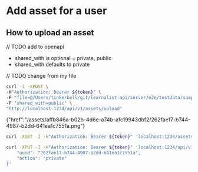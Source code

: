 # Add asset for a user

## How to upload an asset
// TODO add to openapi
- shared_with is optional = private, public
- shared_with defaults to private


// TODO change from my file
```sh
curl -i -XPOST \
-H"Authorization: Bearer ${token}" \
-F "file=@/Users/tinkerbell/git/learnalist-api/server/e2e/testdata/sample.png" \
-F "shared_with=public" \
"http://localhost:1234/api/v1/assets/upload"
```


{"href":"/assets/affb846a-b02b-4d6e-a74b-afc19943dbf2/262fae17-b744-4987-b2dd-641ea1c7551a.png"}

```sh
curl -XGET -I -H"Authorization: Bearer ${token}" 'localhost:1234/assets/affb846a-b02b-4d6e-a74b-afc19943dbf2/262fae17-b744-4987-b2dd-641ea1c7551a.png'
````

```sh
curl -XPUT -I -H"Authorization: Bearer ${token}" 'localhost:1234/api/v1/assets/share' -d'{
    "uuid": "262fae17-b744-4987-b2dd-641ea1c7551a",
    "action": "private"
}'
```
